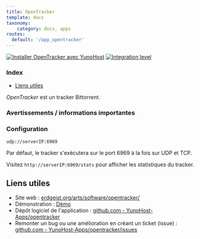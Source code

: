 ```yaml
---
title: OpenTracker
template: docs
taxonomy:
    category: docs, apps
routes:
  default: '/app_opentracker'
---
```


[![Installer OpenTracker avec YunoHost](https://install-app.yunohost.org/install-with-yunohost.svg)](https://install-app.yunohost.org/?app=opentracker) [![Integration level](https://dash.yunohost.org/integration/opentracker.svg)](https://dash.yunohost.org/appci/app/opentracker)

### Index

- [Liens utiles](#liens-utiles)

*OpenTracker* est un tracker Bittorrent.

### Avertissements / informations importantes

### Configuration

`udp://serverIP:6969`

Par défaut, le tracker s'exécutera sur le port 6969 à la fois sur UDP et TCP.

Visitez `http://serverIP:6969/stats` pour afficher les statistiques du tracker. 

## Liens utiles

+ Site web : [erdgeist.org/arts/software/opentracker/](https://erdgeist.org/arts/software/opentracker/)
+ Démonstration : [Démo](https://dispatch.khlieng.com/connect)
+ Dépôt logiciel de l'application : [github.com - YunoHost-Apps/opentracker](https://github.com/YunoHost-Apps/opentracker_ynh)
+ Remonter un bug ou une amélioration en créant un ticket (issue) : [github.com - YunoHost-Apps/opentracker/issues](https://github.com/YunoHost-Apps/opentracker_ynh/issues)
